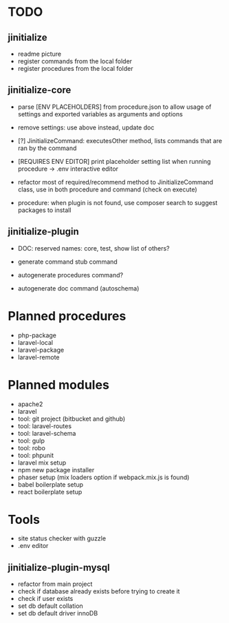 # TODO

## jinitialize

* readme picture
* register commands from the local folder
* register procedures from the local folder


## jinitialize-core

* parse [ENV PLACEHOLDERS] from procedure.json to allow usage of settings and exported variables as arguments and options

* remove settings: use above instead, update doc

* [?] JinitializeCommand: executesOther method, lists commands that are ran by the
  command

* [REQUIRES ENV EDITOR] print placeholder setting list when running procedure -> .env interactive editor

* refactor most of required/recommend method to JinitializeCommand class, use in both
  procedure and command (check on execute)

* procedure: when plugin is not found, use composer search to suggest packages to install


## jinitialize-plugin

* DOC: reserved names: core, test, show list of others?

* generate command stub command
* autogenerate procedures command?
* autogenerate doc command (autoschema)


# Planned procedures

* php-package
* laravel-local
* laravel-package
* laravel-remote


# Planned modules

* apache2
* laravel
* tool: git project (bitbucket and github)
* tool: laravel-routes
* tool: laravel-schema
* tool: gulp
* tool: robo
* tool: phpunit
* laravel mix setup
* npm new package installer
* phaser setup (mix loaders option if webpack.mix.js is found)
* babel boilerplate setup
* react boilerplate setup


# Tools
* site status checker with guzzle
* .env editor


## jinitialize-plugin-mysql

* refactor from main project
* check if database already exists before trying to create it
* check if user exists
* set db default collation
* set db default driver innoDB
